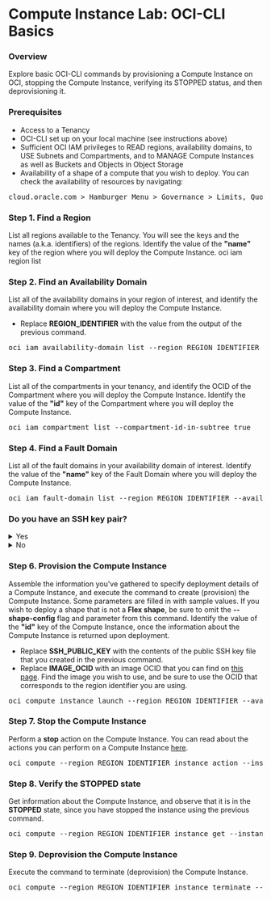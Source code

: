 # Compute Instance Lab: OCI-CLI Basics

### Overview
Explore basic OCI-CLI commands by provisioning a Compute Instance on OCI, stopping the Compute Instance, verifying its STOPPED status, and then deprovisioning it.

### Prerequisites
- Access to a Tenancy
- OCI-CLI set up on your local machine (see instructions above)
- Sufficient OCI IAM privileges to READ regions, availability domains, to USE Subnets and Compartments, and to MANAGE Compute Instances as well as Buckets and Objects in Object Storage
- Availability of a shape of a compute that you wish to deploy. You can check the availability of resources by navigating:
<pre>
cloud.oracle.com > Hamburger Menu > Governance > Limits, Quotas and Usage
</pre>

### Step 1. Find a Region
List all regions available to the Tenancy. You will see the keys and the names (a.k.a. identifiers) of the regions. Identify the value of the <b>"name"</b> key of the region where you will deploy the Compute Instance.
oci iam region list

### Step 2. Find an Availability Domain
List all of the availability domains in your region of interest, and identify the availability domain where you will deploy the Compute Instance.
- Replace <b>REGION_IDENTIFIER</b> with the value from the output of the previous command.
<pre>
oci iam availability-domain list --region REGION_IDENTIFIER
</pre>

### Step 3. Find a Compartment
List all of the compartments in your tenancy, and identify the OCID of the Compartment where you will deploy the Compute Instance. Identify the value of the <b>"id"</b> key of the Compartment where you will deploy the Compute Instance.
<pre>
oci iam compartment list --compartment-id-in-subtree true
</pre>

### Step 4. Find a Fault Domain
List all of the fault domains in your availability domain of interest. Identify the value of the <b>"name"</b> key of the Fault Domain where you will deploy the Compute Instance.
<pre>
oci iam fault-domain list --region REGION_IDENTIFIER --availability-domain AD_NAME --compartment-id COMPARTMENT_OCID
</pre>

### Do you have an SSH key pair?
<details>
<summary>Yes</summary>
<p></p>
You can proceed to the next step.
</details>

<details>
<summary>No</summary>

### Step 5. Create an SSH key pair
Create an SSH public key pair on your machine.
<details>
	<summary>Unix-based OS</summary>
If you are using a Unix-based OS, follow these instructions:

5.1. Create a directory called <b>~/.ssh</b> if it does not already exist. This is the default save location for an SSH key pair.
<pre>
mkdir -p ~/.ssh
</pre>

5.2. Create the SSH key pair.
<pre>
ssh-keygen
</pre>

5.3. Press Enter to choose the default options. With the default options, your SSH key pair will have no passphrase, consist of an SSH public key file named <b>id_rsa.pub</b>, and an SSH private key file named <b>id_rsa</b>. These files will exist in the <b>\~/.ssh</b> directory.
</details>
<details>
	<summary>Windows</summary>

If you are using Windows, please refer to these [instructions](https://docs.joyent.com/public-cloud/getting-started/ssh-keys/generating-an-ssh-key-manually/manually-generating-your-ssh-key-in-windows).
</details>
</details>

### Step 6. Provision the Compute Instance
Assemble the information you've gathered to specify deployment details of a Compute Instance, and execute the command to create (provision) the Compute Instance. Some parameters are filled in with sample values. If you wish to deploy a shape that is not a <b>Flex shape</b>, be sure to omit the <b>--shape-config</b> flag and parameter from this command. Identify the value of the <b>"id"</b> key of the Compute Instance, once the information about the Compute Instance is returned upon deployment.
- Replace <b>SSH_PUBLIC_KEY</b> with the contents of the public SSH key file that you created in the previous command.
- Replace <b>IMAGE_OCID</b> with an image OCID that you can find on [this page](https://docs.oracle.com/en-us/iaas/images/). Find the image you wish to use, and be sure to use the OCID that corresponds to the region identifier you are using.
<pre>
oci compute instance launch --region REGION_IDENTIFIER --availability-domain AD_NAME --fault-domain FD_NAME --shape VM.Standard.E3.Flex --subnet-id SUBNET_OCID --compartment-id COMPARTMENT_OCID --boot-volume-size-in-gbs 100 --image-id IMAGE_OCID --shape-config '{"ocpus": 24.0}' --display-name test-instance --hostname-label test-instance --metadata '{"ssh_authorized_keys": "SSH_PUBLIC_KEY"}'
</pre>

### Step 7. Stop the Compute Instance
Perform a <b>stop</b> action on the Compute Instance. You can read about the actions you can perform on a Compute Instance [here](https://docs.oracle.com/en-us/iaas/tools/oci-cli/2.22.2/oci_cli_docs/cmdref/compute/instance/action.html).
<pre>
oci compute --region REGION_IDENTIFIER instance action --instance-id COMPUTE_INSTANCE_OCID --action stop
</pre>

### Step 8. Verify the STOPPED state
Get information about the Compute Instance, and observe that it is in the <b>STOPPED</b> state, since you have stopped the instance using the previous command.
<pre>
oci compute --region REGION_IDENTIFIER instance get --instance-id COMPUTE_INSTANCE_OCID
</pre>

### Step 9. Deprovision the Compute Instance
Execute the command to terminate (deprovision) the Compute Instance.
<pre>
oci compute --region REGION_IDENTIFIER instance terminate --instance-id COMPUTE_INSTANCE_OCID
</pre>